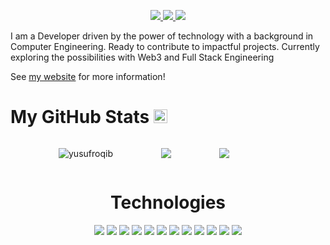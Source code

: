 

<p align="center">
  <a href="https://yusuf-roqib.vercel.app/" target="_blank">
    <img src="https://img.shields.io/static/v1?label=|&message=WEBSITE&color=23555f&style=plastic&logo=react&logo-color=white"/>
  </a>
  <a href="https://ng.linkedin.com/in/roqib-yusuf-434ba3193" target="_blank">
    <img src="https://img.shields.io/static/v1?label=|&message=LINKEDIN&color=cdf998&style=plastic&logo=linkedin&logo-color=white"/>
  </a>
  <a href="https://twitter.com/rocco4real" target="_blank">
    <img src="https://img.shields.io/static/v1?label=|&message=TWITTER&color=23555f&style=plastic&logo=twitter&logo-color=white"/>
  </a>
</p>

 I am a Developer driven by the power of technology with a background in Computer Engineering. Ready to contribute to impactful projects. Currently exploring the possibilities with Web3 and Full Stack Engineering

See [my website](https://yusuf-roqib.vercel.app/) for more information!

<h1> My GitHub Stats <img src='https://media1.giphy.com/media/du3J3cXyzhj75IOgvA/giphy.gif?cid=ecf05e47x2g034i9pzwtzzsd3xgg2w9nr94t4tflbbgo3008&rid=giphy.gif' width='22px'> </h1>





<div style="display: flex; justify-content: space-evenly; align-items: center; flex-wrap: wrap;">
  <p align="left"> <img src="https://komarev.com/ghpvc/?username=yusufroqib&label=Profile%20views&color=0e75b6&style=flat" alt="yusufroqib" /> </p>



<img  src="https://streak-stats.demolab.com?user=yusufroqib&theme=aura&hide_border=true&card_width=550"/>
<img  src="https://github-readme-stats.vercel.app/api?username=yusufroqib&theme=aura&include_all_commits=true&card_width=550&hide_border=true&rank_icon=github"/></br>

</div>


<h1 align="center">Technologies</h1>


<p align="center">
    <img src="https://img.shields.io/static/v1?label=|&message=HTML5&color=23555f&style=plastic&logo=html5"/>
    <img src="https://img.shields.io/static/v1?label=|&message=CSS3&color=285f65&style=plastic&logo=css3"/>
    <img src="https://img.shields.io/static/v1?label=|&message=SASS&color=2b625f&style=plastic&logo=sass"/>
    <img src="https://img.shields.io/static/v1?label=|&message=BOOTSTRAP&color=316c5e&style=plastic&logo=bootstrap"/>
    <img src="https://img.shields.io/static/v1?label=|&message=JAVASCRIPT&color=3c7f5d&style=plastic&logo=javascript"/>
    <img src="https://img.shields.io/static/v1?label=|&message=REACT.JS&color=4a935c&style=plastic&logo=react"/>
    <img src="https://img.shields.io/static/v1?label=|&message=MONGO-DB&color=cdd148&style=plastic&logo=mongodb"/>
    <img src="https://img.shields.io/static/v1?label=|&message=EXPRESS&color=bbb111&style=plastic&logo=express"/>
  <img src="https://img.shields.io/static/v1?label=|&message=FIREBASE&color=cbb148&style=plastic&logo=firebase"/>
  <img src="https://img.shields.io/static/v1?label=|&message=GIT&color=cbb148&style=plastic&logo=git"/>
  <img src="https://img.shields.io/static/v1?label=|&message=TAILWIND&color=4a935c&style=plastic&logo=tailwindcss"/>
  <img src="https://img.shields.io/static/v1?label=|&message=NODE.JS&color=4a935c&style=plastic&logo=node.js"/>
  

  <!--  <img src="https://img.shields.io/static/v1?label=|&message=TYPESCRIPT&color=4a935c&style=plastic&logo=typescript"/>
  <img src="https://img.shields.io/static/v1?label=|&message=PYTHON&color=52985b&style=plastic&logo=python"/>
    <img src="https://img.shields.io/static/v1?label=|&message=JAVA&color=cdf998&style=plastic&logo=java"/> -->
<!--     <img src="https://img.shields.io/static/v1?label=|&message=SOLIDITY&color=8fbc56&style=plastic&logo=solidity"/>
    <img src="https://img.shields.io/static/v1?label=|&message=SELENIUM&color=cdf998&style=plastic&logo=selenium"/> 
    <img src="https://img.shields.io/static/v1?label=|&message=AWS&color=98bf53&style=plastic&logo=amazon"/> -->
    
</p>



<!--   <a href="https://shawncharles.com/angellist" target="_blank">
      <img src="https://img.shields.io/static/v1?label=|&message=ANGEL-LIST&color=cdf998&style=plastic&logo=angellist&logo-color=white"/>
  </a> -->
<!--   <a href="https://shawncharles.com/resume" target="_blank">
      <img src="https://img.shields.io/static/v1?label=|&message=RESUME&color=23555f&style=plastic&logo=react&logo-color=white"/>
  </a> -->
</p>
